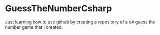 # GuessTheNumberCsharp
Just learning how to use github by creating a repository of a c# guess the number game that I created.
